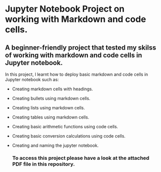# Jupyter Notebook Project on working with Markdown and code cells.

## A beginner-friendly project that tested my skilss of working with markdown and code cells in Jupyter notebook.

In this project, l learnt how to deploy basic markdown and code cells in Jupyter notebook such as:
- Creating markdown cells with headings.
- Creating bullets using markdown cells.
- Creating lists using markdown cells.
- Creating tables using markdown cells.
- Creating basic arithmetic functions using code cells.
- Creating basic conversion calculations using code cells.
- Creating and naming the jupyter notebook.

  ### To access this project please have a look at the attached PDF file in this repository.
